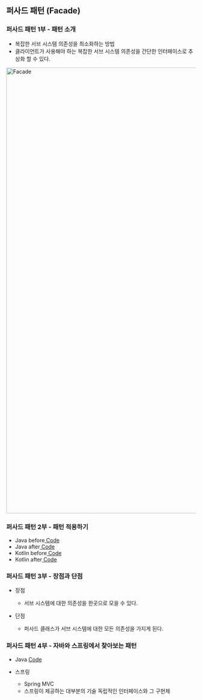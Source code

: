 ## 퍼사드 패턴 (Facade)

### 퍼사드 패턴 1부 - 패턴 소개

- 복잡한 서브 시스템 의존성을 최소화하는 방법
- 클라이언트가 사용해야 하는 복잡한 서브 시스템 의존성을 간단한 인터페이스로 추상화 할 수 있다.

<img width="1186" alt="Facade" src="https://user-images.githubusercontent.com/64997245/187063575-d288afac-81bc-4f60-930b-b6f2c59c2621.png">

### 퍼사드 패턴 2부 - 패턴 적용하기

- Java before<a href="../../example/src/main/kotlin/com/example/_02_structural_patterns/_10_facade/java/_01_before">
  Code</a>
- Java after<a href="../../example/src/main/kotlin/com/example/_02_structural_patterns/_10_facade/java/_02_after">
  Code</a>
- Kotlin before<a href="../../example/src/main/kotlin/com/example/_02_structural_patterns/_10_facade/kt/_01_before">
  Code</a>
- Kotlin after<a href="../../example/src/main/kotlin/com/example/_02_structural_patterns/_10_facade/kt/_02_after">
  Code</a>

### 퍼사드 패턴 3부 - 장점과 단점

- 장점
    - 서브 시스템에 대한 의존성을 한곳으로 모을 수 있다.

- 단점
    - 퍼사드 클래스가 서브 시스템에 대한 모든 의존성을 가지게 된다.

### 퍼사드 패턴 4부 - 자바와 스프링에서 찾아보는 패턴

- Java <a href="../../example/src/main/kotlin/com/example/_02_structural_patterns/_10_facade/java/_03_java">Code</a>

- 스프링
    - Spring MVC
    - 스프링이 제공하는 대부분의 기술 독립적인 인터페이스와 그 구현체
